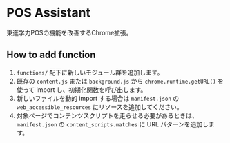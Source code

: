 # POS Assistant

東進学力POSの機能を改善するChrome拡張。

## How to add function
1. `functions/` 配下に新しいモジュール群を追加します。
2. 既存の `content.js` または `background.js` から `chrome.runtime.getURL()` を使って import し、初期化関数を呼び出します。
3. 新しいファイルを動的 import する場合は `manifest.json` の `web_accessible_resources` にリソースを追加してください。
4. 対象ページでコンテンツスクリプトを走らせる必要があるときは、`manifest.json` の `content_scripts.matches` に URL パターンを追加します。